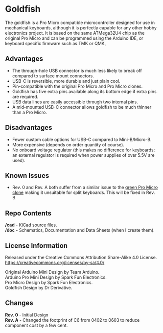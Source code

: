 # Goldfish
The goldfish is a Pro Micro compatible microcontroller designed for use in mechanical keyboards, although it is perfectly capable for any other hobby electronics project.
It is based on the same ATMega32U4 chip as the original Pro Micro and can be programmed using the Arduino IDE, or keyboard specific firmware such as TMK or QMK,

## Advantages
* The through-hole USB connector is much less likely to break off compared to surface mount connectors.
* USB-C is reversible, more durable and just plain cool.
* Pin-compatible with the original Pro Micro and Pro Micro clones.
* Goldfish has five extra pins available along its bottom edge if extra pins are required.
* USB data lines are easily accessible through two internal pins.
* A mid-mounted USB-C connector allows goldfish to be much thinner than a Pro Micro.

## Disadvantages
* Fewer custom cable options for USB-C compared to Mini-B/Micro-B.
* More expensive (depends on order quantity of course).
* No onboard voltage regulator (this makes no difference for keyboards; an external regulator is required when power supplies of over 5.5V are used).

## Known Issues
* Rev. 0 and Rev. A both suffer from a similar issue to the [green Pro Micro clone](http://www.40percent.club/2017/09/green-pro-micro.html) making it unsuitable for split keyboards. This will be fixed in Rev. B.

## Repo Contents
**/cad** - KiCad source files.  
**/doc** - Schematics, Documentation and Data Sheets (when I create them).  

## License Information
Released under the Creative Commons Attribution Share-Alike 4.0 License.  
https://creativecommons.org/licenses/by-sa/4.0/  

Original Arduino Mini Design by Team Arduino.  
Arduino Pro Mini Design by Spark Fun Electronics.  
Pro Micro Design by Spark Fun Electronics.  
Goldfish Design by Dr Derivative.  
   
## Changes
**Rev. 0** - Initial Design  
**Rev. A** - Changed the footprint of C6 from 0402 to 0603 to reduce component cost by a few cent.  
